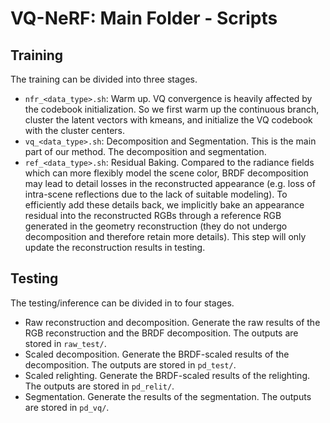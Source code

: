 # VQ-NeRF: Main Folder - Scripts

## Training

The training can be divided into three stages.

- `nfr_<data_type>.sh`: Warm up. VQ convergence is heavily affected by the codebook initialization. So we first warm up the continuous branch, cluster the latent vectors with kmeans, and initialize the VQ codebook with the cluster centers.
- `vq_<data_type>.sh`: Decomposition and Segmentation. This is the main part of our method. The decomposition and segmentation.
- `ref_<data_type>.sh`: Residual Baking. Compared to the radiance fields which can more flexibly model the scene color, BRDF decomposition may lead to detail losses in the reconstructed appearance (e.g. loss of intra-scene reflections due to the lack of suitable modeling). To efficiently add these details back, we implicitly bake an appearance residual into the reconstructed RGBs through a reference RGB generated in the geometry reconstruction (they do not undergo decomposition and therefore retain more details). This step will only update the reconstruction results in testing.

## Testing

The testing/inference can be divided in to four stages.

- Raw reconstruction and decomposition. Generate the raw results of the RGB reconstruction and the BRDF decomposition. The outputs are stored in `raw_test/`.
- Scaled decomposition. Generate the BRDF-scaled results of the decomposition. The outputs are stored in `pd_test/`.
- Scaled relighting. Generate the BRDF-scaled results of the relighting. The outputs are stored in `pd_relit/`.
- Segmentation. Generate the results of the segmentation. The outputs are stored in `pd_vq/`.



